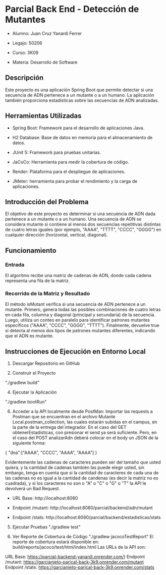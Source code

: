 # Parcial Back End - Detección de Mutantes

- Alumno: Juan Cruz Yanardi Ferrer

- Legajo: 50206

- Curso: 3K09

- Materia: Desarrollo de Software

## Descripción

Este proyecto es una aplicación Spring Boot que permite detectar si una secuencia de ADN pertenece a un mutante o a un humano. La aplicación también proporciona estadísticas sobre las secuencias de ADN analizadas.

## Herramientas Utilizadas

- Spring Boot: Framework para el desarrollo de aplicaciones Java.

- H2 Database: Base de datos en memoria para el almacenamiento de datos.

- JUnit 5: Framework para pruebas unitarias.

- JaCoCo: Herramienta para medir la cobertura de código.

- Render: Plataforma para el despliegue de aplicaciones.

- JMeter: herramienta para probar el rendimiento y la carga de aplicaciones.

## Introducción del Problema

El objetivo de este proyecto es determinar si una secuencia de ADN dada pertenece a un mutante o a un humano. Una secuencia de ADN se considera mutante si contiene al menos dos secuencias repetitivas distintas de cuatro letras iguales (por ejemplo, "AAAA", "TTTT", "CCCC", "GGGG") en cualquier dirección (horizontal, vertical, diagonal).

## Funcionamiento

### Entrada

El algoritmo recibe una matriz de cadenas de ADN, donde cada cadena representa una fila de la matriz.

### Recorrido de la Matriz y Resultado

El método isMutant verifica si una secuencia de ADN pertenece a un mutante. Primero, genera todas las posibles combinaciones de cuatro letras en cada fila, columna y diagonal (principal y secundaria) de la secuencia. Luego, utiliza un conteo en paralelo para identificar patrones mutantes específicos ("AAAA", "CCCC", "GGGG", "TTTT"). Finalmente, devuelve true si detecta al menos dos tipos de patrones mutantes diferentes, indicando que el ADN es mutante.

## Instrucciones de Ejecución en Entorno Local

1. Descargar Repositorio en GitHub

2. Construir el Proyecto
   
"./gradlew build"

4. Ejecutar la Aplicación
   
"./gradlew bootRun"

6. Acceder a la API localmente desde PostMan:
  Importar las requests a Postman que se encuentran en el archivo Mutante Local.postman_collection, las cuales estarán subidas en el campus, en la parte de la entrega
del integrador. En el caso del GET obtenerEstadisticas, con presionar el send ya será suficiente.
Pero, en el caso del POST analizarAdn deberá colocar en el body un JSON de la siguiente forma:

{
    "dna":["AAAA", "CCCC", "AAAA", "AAAA"]
}

Evidentemente las cadenas de caracteres pueden ser del tamaño que usted quiera, y la cantidad de cadenas también las puede elegir
usted, sin embargo, tenga en cuenta que si la cantidad de caracteres de cada una de las cadenas no es igual
a la cantidad de candenas (es decir la matriz no es cuadrada), y si los caracteres no son o "A" o "C" o
"G" o "T" la API le devolverá un Bad Request.

  - URL Base: http://localhost:8080 

  - Endpoint /mutant: http://localhost:8080/parcial/backend/adn/mutant

  - Endpoint /stats: http://localhost:8080/parcial/backend/estadisticas/stats

5. Ejecutar Pruebas
"./gradlew test"

6. Ver Reporte de Cobertura de Código
"./gradlew jacocoTestReport" El reporte de cobertura estará disponible en: build/reports/jacoco/test/html/index.html Las URLs de la API son:

URL Base: https://parcial-backend-yanardi.onrender.com/)
Endpoint /mutant: https://garcianieto-parical-back-3k9.onrender.com/mutant
Endpoint /stats: https://garcianieto-parical-back-3k9.onrender.com/stats
